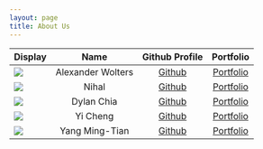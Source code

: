 ```yaml
---
layout: page
title: About Us
---
```


| Display                                                   |       Name        |              Github Profile              |                 Portfolio                 |
|-----------------------------------------------------------|:-----------------:|:----------------------------------------:|:-----------------------------------------:|
| ![](https://via.placeholder.com/100.png?text=Photo)       | Alexander Wolters |   [Github](https://github.com/AlWo223)   |     [Portfolio](docs/team/johndoe.md)     |
| ![](https://via.placeholder.com/100.png?text=Photo)       |       Nihal       |   [Github](https://github.com/nihalzp)   |     [Portfolio](docs/team/nihalzp.md)     |
| ![](https://github.com/DaDevChia)                         |    Dylan Chia     |  [Github](https://github.com/DaDevChia)  | [Portfolio](https://github.com/DaDevChia) |
| ![](https://via.placeholder.com/100.png?text=Photo)       |     Yi Cheng      | [Github](https://github.com/yicheng-toh) |     [Portfolio](docs/team/yicheng.md)     |
| ![](https://avatars.githubusercontent.com/u/24489025?v=4) |  Yang Ming-Tian   |  [Github](https://github.com/skylee03)   |    [Portfolio](docs/team/skylee03.md)     |

